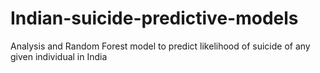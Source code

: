 # Indian-suicide-predictive-models
Analysis and Random Forest model to predict likelihood of suicide of any given individual in India
